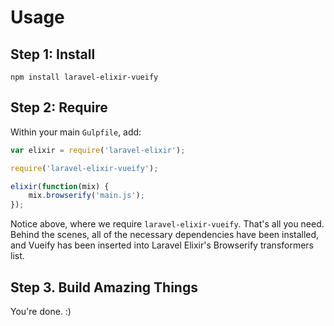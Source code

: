 # Usage

## Step 1: Install

```
npm install laravel-elixir-vueify
```

## Step 2: Require

Within your main `Gulpfile`, add:

```js
var elixir = require('laravel-elixir');

require('laravel-elixir-vueify');

elixir(function(mix) {
    mix.browserify('main.js');
});
```

Notice above, where we require `laravel-elixir-vueify`. That's all you need. Behind the scenes, all of the necessary dependencies have been installed, and Vueify has been inserted into Laravel Elixir's Browserify transformers list.

## Step 3. Build Amazing Things

You're done. :)